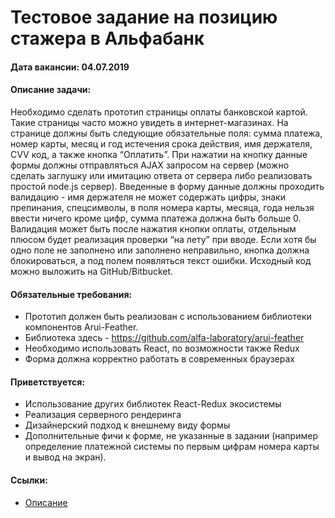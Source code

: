 # Тестовое задание на позицию стажера в Альфабанк
#### Дата вакансии: 04.07.2019

#### Описание задачи:
Необходимо сделать прототип страницы оплаты банковской картой. Такие страницы часто можно увидеть в интернет-магазинах. На странице должны быть следующие обязательные поля: сумма платежа, номер карты, месяц и год истечения срока действия, имя держателя, CVV код, а также кнопка “Оплатить”.
При нажатии на кнопку данные формы должны отправляться AJAX запросом на сервер (можно сделать заглушку или имитацию ответа от сервера либо реализовать простой node.js сервер). Введенные в форму данные должны проходить валидацию - имя держателя не может содержать цифры, знаки препинания, спецсимволы, в поля номера карты, месяца, года нельзя ввести ничего кроме цифр, сумма платежа должна быть больше 0. Валидация может быть после нажатия кнопки оплаты, отдельным плюсом будет реализация проверки “на лету” при вводе. Если хотя бы одно поле не заполнено или заполнено неправильно, кнопка должна блокироваться, а под полем появляться текст ошибки. Исходный код можно выложить на GitHub/Bitbucket.

#### Обязательные требования: 
- Прототип должен быть реализован с использованием библиотеки компонентов Arui-Feather. 
- Библиотека здесь - https://github.com/alfa-laboratory/arui-feather
- Необходимо использовать React, по возможности также Redux
- Форма должна корректно работать в современных браузерах

#### Приветствуется:
- Использование других библиотек React-Redux экосистемы
- Реализация серверного рендеринга
- Дизайнерский подход к внешнему виду формы
- Дополнительные фичи к форме, не указанные в задании (например определение платежной системы по первым цифрам номера карты и вывод на экран).

#### Ссылки:
- <a target="_blank" href="https://docs.google.com/document/d/1CDCRrysvDINK1IR4PZFao4KTjUJ7YXR69CDT_JRLjI4/edit">Описание
</a> 


